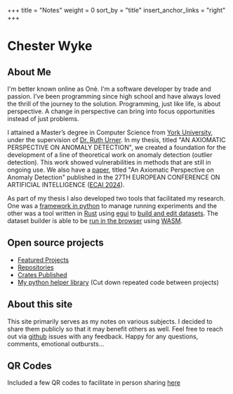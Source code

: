 +++
title = "Notes"
weight = 0
sort_by = "title"
insert_anchor_links = "right"
+++

# Chester Wyke

## About Me

I'm better known online as Onè.
I'm a software developer by trade and passion.
I've been programming since high school and have always loved the thrill of the journey to the solution.
Programming, just like life, is about perspective.
A change in perspective can bring into focus opportunities instead of just problems.

I attained a Master’s degree in Computer Science from [York University](https://www.yorku.ca/), under the supervision of [Dr. Ruth Urner](https://www.eecs.yorku.ca/~uruth/).
In my thesis, titled "AN AXIOMATIC PERSPECTIVE ON ANOMALY DETECTION", we created a foundation for the development of a line of theoretical work on anomaly detection (outlier detection).
This work showed vulnerabilities in methods that are still in ongoing use.
We also have a [paper](https://doi.org/10.3233/FAIA240853), titled "An Axiomatic Perspective on Anomaly Detection" published in the 27TH EUROPEAN CONFERENCE ON ARTIFICIAL INTELLIGENCE ([ECAI 2024](https://doi.org/10.3233/FAIA392)).

As part of my thesis I also developed two tools that facilitated my research.
One was a [framework in python](https://github.com/uruth-lab/experiment_framework) to manage running experiments and the other was a tool written in [Rust](https://www.rust-lang.org/) using [egui](https://github.com/emilk/egui) to [build and edit datasets](https://github.com/uruth-lab/dbv/).
The dataset builder is able to be [run in the browser](https://uruth-lab.github.io/dbv/) using [WASM](https://webassembly.org/).

## Open source projects

- [Featured Projects](@/misc/projects.md)
- [Repositories](https://github.com/c-git?tab=repositories&q=&type=source&language=&sort=)
- [Crates Published](https://crates.io/users/c-git?sort=downloads)
- [My python helper library](https://pypi.org/project/opylib/) (Cut down repeated code between projects)

## About this site

This site primarily serves as my notes on various subjects.
I decided to share them publicly so that it may benefit others as well.
Feel free to reach out via [github](https://github.com/c-git/c-git.github.io/) issues with any feedback.
Happy for any questions, comments, emotional outbursts...

## QR Codes

<!-- Decided not to include the actual QR Codes here because I haven't implemented relative link checking yet and found it too error prone.

NB: Images always seem to use relative links based on my brief testing -->

Included a few QR codes to facilitate in person sharing [here](@/misc/qr_codes/index.md)
